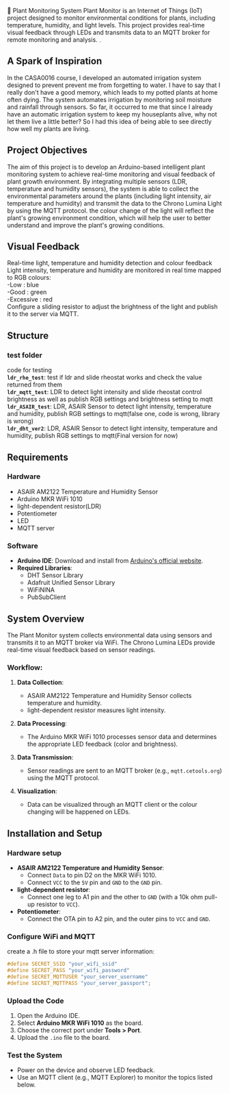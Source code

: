 🌱 Plant Monitoring System
Plant Monitor is an Internet of Things (IoT) project designed to monitor environmental conditions for plants, including temperature, humidity, and light levels. This project provides real-time visual feedback through LEDs and transmits data to an MQTT broker for remote monitoring and analysis.
<img src="/result/device2.jpg" alt="device" style="zoom:10%;" />
## A Spark of Inspiration
In the CASA0016 course, I developed an automated irrigation system designed to prevent prevent me from forgetting to water. I have to say that I really don't have a good memory, which leads to my potted plants at home often dying. The system automates irrigation by monitoring soil moisture and rainfall through sensors.
So far, it occurred to me that since I already have an automatic irrigation system to keep my houseplants alive, why not let them live a little better? So I had this idea of being able to see directly how well my plants are living.

## Project Objectives
The aim of this project is to develop an Arduino-based intelligent plant monitoring system to achieve real-time monitoring and visual feedback of plant growth environment. By integrating multiple sensors (LDR, temperature and humidity sensors), the system is able to collect the environmental parameters around the plants (including light intensity, air temperature and humidity) and transmit the data to the Chrono Lumina Light by using the MQTT protocol. the colour change of the light will reflect the plant's growing environment condition, which will help the user to better understand and improve the plant's growing conditions.

## Visual Feedback
Real-time light, temperature and humidity detection and colour feedback  
Light intensity, temperature and humidity are monitored in real time mapped to RGB colours:  
-Low : blue  
-Good : green  
-Excessive : red  
Configure a sliding resistor to adjust the brightness of the light and publish it to the server via MQTT.

## Structure
### test folder
code for testing  
 **`ldr_rhe_test`**: test if ldr and slide rheostat works and check the value returned from them  
 **`ldr_mqtt_test`**: LDR to detect light intensity and slide rheostat control brightness as well as publish RGB settings and brightness setting to mqtt   
 **`ldr_ASAIR_test`**: LDR, ASAIR Sensor to detect light intensity, temperature and humidity, publish RGB settings to mqtt(false one, code is wrong, library is wrong)  
 **`ldr_dht_ver2`**: LDR, ASAIR Sensor to detect light intensity, temperature and humidity, publish RGB settings to mqtt(Final version for now)
 
## Requirements
### Hardware
- ASAIR AM2122 Temperature and Humidity Sensor
- Arduino MKR WiFi 1010
- light-dependent resistor(LDR)
- Potentiometer
- LED
- MQTT server
### Software
- **Arduino IDE**: Download and install from [Arduino's official website](https://www.arduino.cc/en/software).
- **Required Libraries**:
  - DHT Sensor Library
  - Adafruit Unified Sensor Library
  - WiFiNINA
  - PubSubClient
## System Overview

The Plant Monitor system collects environmental data using sensors and transmits it to an MQTT broker via WiFi. The Chrono Lumina LEDs provide real-time visual feedback based on sensor readings.

### **Workflow**:

1. **Data Collection**:
   - ASAIR AM2122 Temperature and Humidity Sensor collects temperature and humidity.
   - light-dependent resistor measures light intensity.

2. **Data Processing**:
   - The Arduino MKR WiFi 1010 processes sensor data and determines the appropriate LED feedback (color and brightness).

3. **Data Transmission**:
   - Sensor readings are sent to an MQTT broker (e.g., `mqtt.cetools.org`) using the MQTT protocol.

4. **Visualization**:
   - Data can be visualized through an MQTT client or the colour changing will be happened on LEDs.
## Installation and Setup
### Hardware setup
- **ASAIR AM2122 Temperature and Humidity Sensor**:
  - Connect `Data` to  pin D2 on the MKR WiFi 1010.
  - Connect `VCC` to the `5V` pin and `GND` to the `GND` pin.
- **light-dependent resistor**:
  - Connect one leg to A1 pin and the other to `GND` (with a 10k ohm pull-up resistor to `VCC`).
- **Potentiometer**:
  - Connect the OTA pin to A2 pin, and the outer pins to `VCC` and `GND`.
### Configure WiFi and MQTT

create a .h file to store your mqtt server information:

```arduino_secrets.h
#define SECRET_SSID "your_wifi_ssid"
#define SECRET_PASS "your_wifi_password"
#define SECRET_MQTTUSER "your_server_username"
#define SECRET_MQTTPASS "your_server_passport";
```
### Upload the Code

1. Open the Arduino IDE.
2. Select **Arduino MKR WiFi 1010** as the board.
3. Choose the correct port under **Tools > Port**.
4. Upload the `.ino` file to the board.

### Test the System

- Power on the device and observe LED feedback.
- Use an MQTT client (e.g., MQTT Explorer) to monitor the topics listed below.



